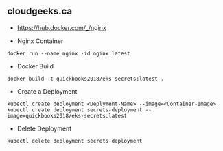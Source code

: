 ## cloudgeeks.ca

- https://hub.docker.com/_/nginx

- Nginx Container

```nginx
docker run --name nginx -id nginx:latest
```

- Docker Build

```build
docker build -t quickbooks2018/eks-secrets:latest .
```
- Create a Deployment

```
kubectl create deployment <Deplyment-Name> --image=<Container-Image>
kubectl create deployment secrets-deployment --image=quickbooks2018/eks-secrets:latest
```

- Delete Deployment

```
kubectl delete deployment secrets-deployment
```
